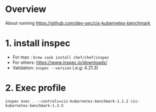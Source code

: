 # Overview
About running https://github.com/dev-sec/cis-kubernetes-benchmark

# 1. install inspec
- For mac : `brew cask install chef/chef/inspec`
- For others: https://www.inspec.io/downloads/
- Validation: `inspec --version` (.e.g: 4.21.3)


# 2. Exec profile

`inspec exec . --controls=cis-kubernetes-benchmark-1.1.2 cis-kubernetes-benchmark-1.3.5`